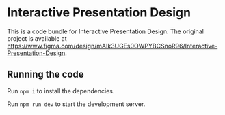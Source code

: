 
  # Interactive Presentation Design

  This is a code bundle for Interactive Presentation Design. The original project is available at https://www.figma.com/design/mAIk3UGEs0OWPYBCSnoR96/Interactive-Presentation-Design.

  ## Running the code

  Run `npm i` to install the dependencies.

  Run `npm run dev` to start the development server.
  